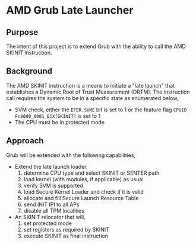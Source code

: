 # AMD Grub Late Launcher

## Purpose

The intent of this project is to extend Grub with the ability to call the AMD
SKINIT instruction.

## Background

The AMD SKINIT instruction is a means to initiate a "late launch" that
establishes a Dynamic Root of Trust Measurement (DRTM). The instruction call
requires the system to be in a specific state as enumerated below,

* SVM check, either the `EFER.SVME` bit is set to 1 or the feature flag `CPUID
  Fn8000_0001_ECX[SKINIT]` is set to 1
* The CPU must be in protected mode

## Approach

Grub will be extended with the following capabilities,

* Extend the late launch loader,
    1. determine CPU type and select SKINIT or SENTER path
    2. load kernel (with modules, if applicable) as usual
    3. verify SVM is supported
    4. load Secure Kernel Loader and check if it is valid
    5. allocate and fill Secure Launch Resource Table
    6. send INIT IPI to all APs
    7. disable all TPM localities
* An SKINIT relocator that will,
    1. set protected mode
    2. set registers as required by SKINIT
    3. execute SKINIT as final instruction
